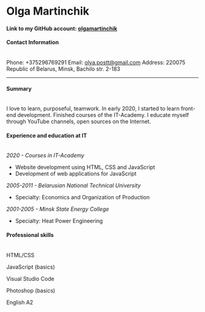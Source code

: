 # Olga Martinchik

#### Link to my GitHub account: [olgamartinchik](https://github.com/olgamartinchik)


#### Contact Information
\
Phone: +375296769291
Email: olya.postt@gmail.com
Address: 220075 Republic of Belarus, Minsk, Bachilo str. 2-183
___

#### Summary
\
I love to learn, purposeful, teamwork. In early 2020, I started to learn front-end development. Finished courses of the IT-Academy. I educate myself through YouTube channels, open sources on the Internet.


#### Experience and education at IT
\
_2020 - Courses in IT-Academy_


 * Website development using HTML, CSS and JavaScript
 * Development of web applications for JavaScript

_2005-2011 - Belarusian National Technical University_


* Specialty: Economics and Organization of Production


_2001-2005 - Minsk State Energy College_


* Specialty: Heat Power Engineering


  
#### Professional skills
 \
 HTML/CSS

 JavaScript (basics)

 Visual Studio Code

 Photoshop (basics)

 English A2